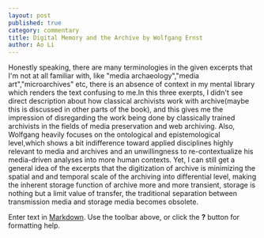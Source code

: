 ```yaml
---
layout: post
published: true
category: commentary
title: Digital Memory and the Archive by Wolfgang Ernst
author: Ao Li
---
```


Honestly speaking, there are many terminologies in the given excerpts that I'm not at all familiar with, like "media archaeology","media art","microarchives" etc, there is an absence of context in my mental library which renders the text confusing to me.In this three exerpts, I didn't see direct description about how classical archivists work with archive(maybe this is discussed in other parts of the book), and this gives me the impression of disregarding the work being done by classically trained archivists in the fields of media preservation and web archiving. Also, Wolfgang heavily focuses on the ontological and epistemological level,which shows a bit indifference toward applied disciplines highly relevant to media and archives and an unwillingness to re-contextualize his media-driven analyses into more human contexts. Yet, I can still get a general idea of the excerpts that the digitization of archive is minimizing  the spatial and and temporal scale of the archiving into differential level, making the inherent storage function of archive more and more transient, storage is nothing but a limit value of transfer, the traditional separation between transmission media and storage media becomes obsolete.

Enter text in [Markdown](http://daringfireball.net/projects/markdown/). Use the toolbar above, or click the **?** button for formatting help.
